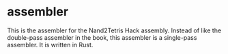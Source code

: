 # assembler

This is the assembler for the Nand2Tetris Hack assembly. Instead of like the double-pass assembler in the book, this assembler is a single-pass assembler. It is written in Rust.
